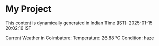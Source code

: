 # My Project

This content is dynamically generated in Indian Time (IST): 2025-01-15 20:02:16 IST


Current Weather in Coimbatore:
Temperature: 26.88 °C
Condition: haze

